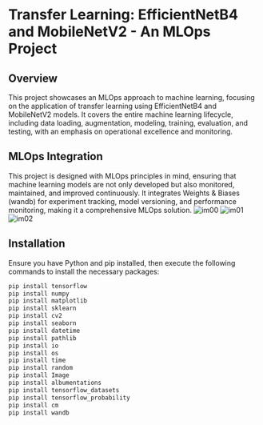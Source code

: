 # Transfer Learning: EfficientNetB4 and MobileNetV2 - An MLOps Project

## Overview
This project showcases an MLOps approach to machine learning, focusing on the application of transfer learning using EfficientNetB4 and MobileNetV2 models. It covers the entire machine learning lifecycle, including data loading, augmentation, modeling, training, evaluation, and testing, with an emphasis on operational excellence and monitoring.

## MLOps Integration
This project is designed with MLOps principles in mind, ensuring that machine learning models are not only developed but also monitored, maintained, and improved continuously. It integrates Weights & Biases (wandb) for experiment tracking, model versioning, and performance monitoring, making it a comprehensive MLOps solution.
![im00](https://github.com/HaykelBargouguy/Transfer-Learning/assets/98351985/4946dec3-44ed-4264-b147-08ef7ee6d612)
![im01](https://github.com/HaykelBargouguy/Transfer-Learning/assets/98351985/92603582-cec3-4bf9-9b8b-57ece7e36374)
![im02](https://github.com/HaykelBargouguy/Transfer-Learning/assets/98351985/345f05c7-1806-494a-8130-beab9ed390a3)


## Installation
Ensure you have Python and pip installed, then execute the following commands to install the necessary packages:

```bash
pip install tensorflow
pip install numpy
pip install matplotlib
pip install sklearn
pip install cv2
pip install seaborn
pip install datetime
pip install pathlib
pip install io
pip install os
pip install time
pip install random
pip install Image
pip install albumentations
pip install tensorflow_datasets
pip install tensorflow_probability
pip install cm
pip install wandb
